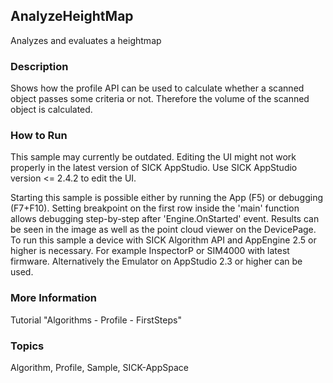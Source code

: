 ## AnalyzeHeightMap

Analyzes and evaluates a heightmap

### Description

Shows how the profile API can be used to calculate whether a scanned object passes some criteria or not.
Therefore the volume of the scanned object is calculated.

### How to Run

This sample may currently be outdated.
Editing the UI might not work properly in the latest version of SICK AppStudio. Use SICK AppStudio version <= 2.4.2 to edit the UI.

Starting this sample is possible either by running the App (F5) or
debugging (F7+F10). Setting breakpoint on the first row inside the 'main'
function allows debugging step-by-step after 'Engine.OnStarted' event.
Results can be seen in the image as well as the point cloud viewer on the DevicePage.
To run this sample a device with SICK Algorithm API and AppEngine 2.5 or higher is necessary.
For example InspectorP or SIM4000 with latest firmware. Alternatively the
Emulator on AppStudio 2.3 or higher can be used.

### More Information

Tutorial "Algorithms - Profile - FirstSteps"

### Topics

Algorithm, Profile, Sample, SICK-AppSpace
